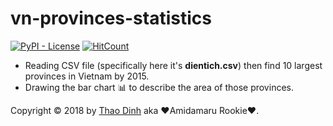 # vn-provinces-statistics
[![PyPI - License](https://img.shields.io/pypi/l/Django.svg)](https://github.com/thaodt/vn-provinces-statistics/)
[![HitCount](http://hits.dwyl.io/thaodt/vn-provinces-statistics.svg)](http://hits.dwyl.io/thaodt/vn-provinces-statistics)

- Reading CSV file (specifically here it's **dientich.csv**) then find 10 largest provinces in Vietnam by 2015.
- Drawing the bar chart :bar_chart: to describe the area of those provinces.

Copyright &copy; 2018 by [Thao Dinh](https://github.com/thaodt) aka :hearts:Amidamaru Rookie:hearts:.
